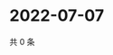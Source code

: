 # 2022-07-07

共 0 条

<!-- BEGIN WEIBO -->
<!-- 最后更新时间 Thu Jul 07 2022 17:15:50 GMT+0800 (China Standard Time) -->

<!-- END WEIBO -->
